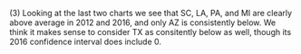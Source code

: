 (3) Looking at the last two charts we see that SC, LA, PA, and MI are clearly above average in 2012 and 2016,
and only AZ is consistently below.  We think it makes sense to consider TX as consitently below as well,
though its 2016 confidence interval does include 0.
